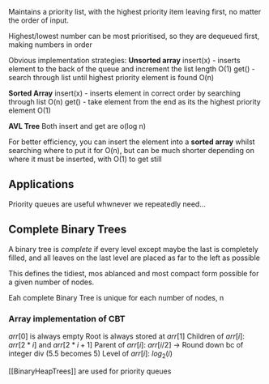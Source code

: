 Maintains a priority list, with the highest priority item leaving first, no matter the order of input.

Highest/lowest number can be most prioritised, so they are dequeued first, making numbers in order

Obvious implementation strategies:
**Unsorted array** 
insert(x) - inserts element to the back of the queue and increment the list length O(1)
get() - search through list until highest priority element is found O(n)

**Sorted Array**
insert(x) - inserts element in correct order by searching through list O(n)
get() - take element from the end as its the highest priority element O(1)

**AVL Tree** 
Both insert and get are o(log n)

For better efficiency, you can insert the element into a **sorted array** whilst searching where to put it for O(n), but can be much shorter depending on where it must be inserted, with O(1) to get still

## Applications
Priority queues are useful whwnever we repeatedly need...

## Complete Binary Trees

A binary tree is *complete* if every level except maybe the last is completely filled, and all leaves on the last level are placed as far to the left as possible

This defines the tidiest, mos ablanced and most compact form possible for a given number of nodes. 

Eah complete Binary Tree is unique for each number of nodes, n

### Array implementation of CBT

$arr[0]$ is always empty
Root is always stored at $arr[1]$
Children of $arr[i]$: $arr[2*i]$ and $arr[2*i + 1]$
Parent of $arr[i]$: $arr[i/2]$ -> Round down bc of integer div (5.5 becomes 5)
Level of $arr[i]$: $log_2(i)$

[[BinaryHeapTrees]] are used for priority queues
